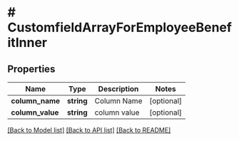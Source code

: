 # # CustomfieldArrayForEmployeeBenefitInner

## Properties

Name | Type | Description | Notes
------------ | ------------- | ------------- | -------------
**column_name** | **string** | Column Name | [optional]
**column_value** | **string** | column value | [optional]

[[Back to Model list]](../../README.md#models) [[Back to API list]](../../README.md#endpoints) [[Back to README]](../../README.md)
